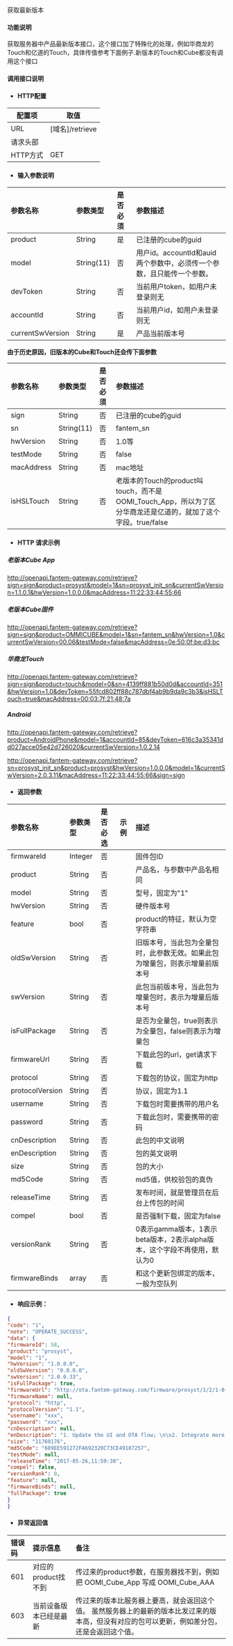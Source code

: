 #
获取最新版本

#### 功能说明

获取服务器中产品最新版本接口，这个接口加了特殊化的处理，例如华商龙的Touch和亿道的Touch，具体传值参考下面例子.新版本的Touch和Cube都没有调用这个接口

#### 调用接口说明

* #### HTTP配置

| 配置项 | 取值 |
| --- | --- |
| URL | \[域名\]/retrieve|
| 请求头部 | |
| HTTP方式 | GET |

* #### 输入参数说明

| 参数名称 | 参数类型 | 是否必须 | 参数描述 |
| :--- | :--- | :--- | :--- |
| product| String| 是 | 已注册的cube的guid |
| model| String\(11\) | 否 | 用户id。accountId和auid两个参数中，必须传一个参数，且只能传一个参数。 |
| devToken| String| 否 | 当前用户token，如用户未登录则无 |
| accountId| String| 否 | 当前用户id，如用户未登录则无 |
| currentSwVersion| String | 是 | 产品当前版本号|

**由于历史原因，旧版本的Cube和Touch还会传下面参数**

| 参数名称 | 参数类型 | 是否必须 | 参数描述 |
| :--- | :--- | :--- | :--- |
| sign| String| 否 | 已注册的cube的guid |
| sn| String\(11\) | 否 | fantem_sn |
| hwVersion| String| 否 | 1.0等 |
| testMode| String| 否 | false |
| macAddress| String | 否 | mac地址|
| isHSLTouch| String | 否 | 老版本的Touch的product叫touch，而不是OOMI_Touch_App，所以为了区分华商龙还是亿道的，就加了这个字段。true/false |



* #### HTTP 请求示例

##### 老版本Cube App
http://openapi.fantem-gateway.com/retrieve?sign=sign&product=prosyst&model=1&sn=prosyst_init_sn&currentSwVersion=1.1.0.1&hwVersion=1.0.0.0&macAddress=11:22:33:44:55:66
##### 老版本Cube固件
http://openapi.fantem-gateway.com/retrieve?sign=sign&product=OMMICUBE&model=1&sn=fantem_sn&hwVersion=1.0&currentSwVersion=00.06&testMode=false&macAddress=0e:50:0f:be:d3:bc


##### 华商龙Touch
http://openapi.fantem-gateway.com/retrieve?sign=sign&product=touch&model=0&sn=4139ff881b50d0d&accountId=351&hwVersion=1.0&devToken=55fcd802ff88c787dbf4ab9b9da9c3b3&isHSLTouch=true&macAddress=00:03:7f:21:48:7a

##### Android
http://openapi.fantem-gateway.com/retrieve?product=AndroidPhone&model=1&accountId=85&devToken=616c3a35341dd027acce05e42d726020&currentSwVersion=1.0.2.14

http://openapi.fantem-gateway.com/retrieve?sn=prosyst_init_sn&product=prosyst&hwVersion=1.0.0.0&model=1&currentSwVersion=2.0.3.11&macAddress=11:22:33:44:55:66&sign=sign

* #### 返回参数
| 参数名称 | 参数类型 | 是否必选 | 示例 | 描述 |
| :--- | :--- | :--- | :--- | :--- |
|firmwareId |Integer | 否 ||固件包ID |
|product |String | 否 ||产品名，与参数中产品名相同 |
|model |String | 否 ||型号，固定为"1" |
|hwVersion |String | 否 ||硬件版本号 |
|feature |bool | 否 ||product的特征，默认为空字符串 |
|oldSwVersion |String | 否 ||旧版本号，当此包为全量包时，此参数无效。如果此包为增量包，则表示增量前版本号 |
|swVersion |String | 否 ||此包当前版本号，当此包为增量包时，表示为增量后版本号 |
|isFullPackage |String | 否 ||是否为全量包，true则表示为全量包，false则表示为增量包 |
|firmwareUrl |String | 否 ||下载此包的url，get请求下载 |
|protocol |String | 否 ||下载包的协议，固定为http |
|protocolVersion |String | 否 ||协议，固定为1.1 |
|username |String | 否 ||下载包时需要携带的用户名 |
|password |String | 否 ||下载此包时，需要携带的密码 |
|cnDescription |String | 否 ||此包的中文说明 |
|enDescription |String | 否 ||包的英文说明 |
|size |String | 否 ||包的大小 |
|md5Code |String | 否 ||md5值，供校验包的真伪 |
|releaseTime |String | 否 ||发布时间，就是管理员在后台上传包的时间 |
|compel |bool | 否 ||是否强制下载，固定为false |
|versionRank |String | 否 ||0表示gamma版本，1表示beta版本，2表示alpha版本，这个字段不再使用，默认为0 |
|firmwareBinds | array | 否 ||和这个更新包绑定的版本，一般为空队列 |


* #### 响应示例：

```json
{
"code": "1",
"note": "OPERATE_SUCCESS",
"data": {
"firmwareId": 58,
"product": "prosyst",
"model": "1",
"hwVersion": "1.0.0.0",
"oldSwVersion": "0.0.0.0",
"swVersion": "2.0.0.33",
"isFullPackage": true,
"firmwareUrl": "http://ota.fantem-gateway.com/firmware/prosyst/1/2/1-0-0-0/prosyst-0.0.0.0-2.0.0.33.apk",
"firmwareName": null,
"protocol": "http",
"protocolVersion": "1.1",
"username": "xxx",
"password": "xxx",
"cnDescription": null,
"enDescription": "1. Update the UI and OTA flow; \n\n2. Integrate more Devices.\n\n3. Bugs fixing.",
"size": "11769176",
"md5Code": "689EE591272FA692320C73CE49187257",
"testMode": null,
"releaseTime": "2017-05-26,11:59:38",
"compel": false,
"versionRank": 0,
"feature": null,
"firmwareBinds": null,
"fullPackage": true
}
}
```

* #### 异常返回值

| 错误码 | 提示信息 | 备注 |
| :--- | :--- | :--- |
| 601| 对应的product找不到 | 传过来的product参数，在服务器找不到，例如把 OOMI_Cube_App 写成 OOMI_Cube_AAA |
| 603 | 当前设备版本已经是最新 |传过来的版本比服务器上要高，就会返回这个值。 虽然服务器上的最新的版本比发过来的版本高，但没有对应的包可以更新，例如差分包，还是会返回这个值。 |



